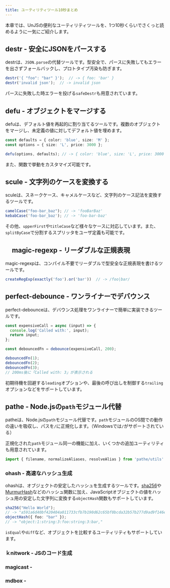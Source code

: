 ```yaml
---
title: ユーティリティツール10秒まとめ
---
```


本章では、UnJSの便利なユーティリティツールを、1つ10秒くらいでさくっと読めるように一気にご紹介します。

## destr - 安全にJSONをパースする

destrは、`JSON.parse`の代替ツールです。型安全で、パースに失敗してもエラーを出さずフォールバックし、プロトタイプ汚染も防ぎます。

```ts
destr('{ "foo": "bar" }');  // -> { foo: 'bar' }
destr('invalid json');  // -> invalid json
```

パースに失敗した時エラーを投げる`safeDestr`も用意されています。

## defu - オブジェクトをマージする

defuは、デフォルト値を再起的に割り当てるツールです。複数のオブジェクトをマージし、未定義の値に対してデフォルト値を埋めます。

```ts
const defaults = { color: 'blue', size: 'M' };
const options = { size: 'L', price: 3000 };

defu(options, defaults); // -> { color: 'blue', size: 'L', price: 3000 }
```

また、関数で挙動をカスタマイズ可能です。

## scule - 文字列のケースを変換する

sculeは、スネークケース、キャメルケースなど、文字列のケース記法を変換するツールです。

```ts
camelCase("foo-bar_baz"); // -> 'fooBarBaz'
kebabCase('foo-bar_baz'); // -> 'foo-bar-baz'
```

その他、`upperFirst`や`titleCase`など様々なケースに対応しています。また、`splitByCase`で分割するスプリッタをユーザ定義も可能です。

## 　magic-regexp - リーダブルな正規表現

magic-regexpは、コンパイル不要でリーダブルで型安全な正規表現を書けるツールです。

```ts
createRegExp(exactly('foo').or('bar'))  // -> /foo|bar/
```

## perfect-debounce - ワンライナーでデバウンス

perfect-debounceは、デバウンス処理をワンライナーで簡単に実装できるツールです。

```ts
const expensiveCall = async (input) => {
  console.log('Called with:', input);
  return input;
};

const debouncedFn = debounce(expensiveCall, 200);

debouncedFn(1);
debouncedFn(2);
debouncedFn(3);
// 200ms後に「Called with: 3」が表示される
```

初期待機を回避する`leading`オプションや、最後の呼び出しを制御する`trailing`オプションなどをサポートしています。

## pathe - Node.jsの`path`モジュール代替

patheは、Node.jsの`path`モジュール代替です。`path`モジュールのOS間での動作の違いを吸収し、パスを`/`に正規化します。（Windowsでは`/`がサポートされている）

正規化された`path`モジュール同一の機能に加え、いくつかの追加ユーティリティも用意されています。

```ts
import { filename, normalizeAliases, resolveAlias } from 'pathe/utils'
```

### ohash - 高速なハッシュ生成

ohashは、オブジェクトの安定したハッシュを生成するツールです。[sha256](https://en.wikipedia.org/wiki/SHA-2)や[MurmurHash](https://en.wikipedia.org/wiki/MurmurHash)などのハッシュ関数に加え、JavaScriptオブジェクトの値をハッシュ用の安定した文字列に変換する`objectHash`関数もサポートしています。

```ts
sha256("Hello World");
// -> "a591a6d40bf420404a011733cfb7b190d62c65bf0bcda32b57b277d9ad9f146e"
objectHash({ foo: "bar" });
// -> "object:1:string:3:foo:string:3:bar,"
```

`isEqual`や`diff`など、オブジェクトを比較するユーティリティもサポートしています。

### ｋnitwork - JSのコード生成

### magicast -

### mdbox -
